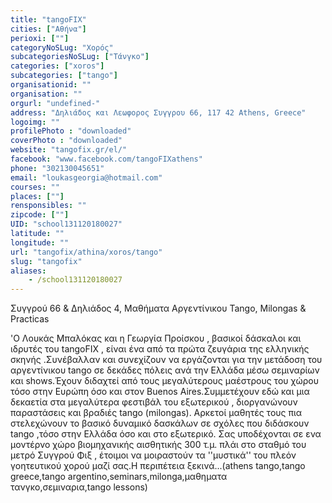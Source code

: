 ```yaml
---
title: "tangoFIX"
cities: ["Αθήνα"]
perioxi: [""]
categoryNoSLug: "Χορός"
subcategoriesNoSLug: ["Τάνγκο"]
categories: ["xoros"]
subcategories: ["tango"]
organisationid: ""
organisation: ""
orgurl: "undefined-"
address: "Δηλιάδος και Λεωφορος Συγγρου 66, 117 42 Athens, Greece"
logoimg: ""
profilePhoto : "downloaded"
coverPhoto : "downloaded"
website: "tangofix.gr/el/"
facebook: "www.facebook.com/tangoFIXathens"
phone: "302130045651"
email: "loukasgeorgia@hotmail.com"
courses: ""
places: [""]
rensponsibles: ""
zipcode: [""]
UID: "school131120180027"
latitude: ""
longitude: ""
url: "tangofix/athina/xoros/tango"
slug: "tangofix"
aliases:
    - /school131120180027
---
```



Συγγρού 66 &amp; Δηλιάδος 4, Μαθήματα Αργεντίνικου Tango, Milongas &amp; Practicas

&#39;O Λουκάς Μπαλόκας και η Γεωργία Προίσκου , βασικοί δάσκαλοι και ιδρυτές του tangoFIX , είναι ένα από τα πρώτα ζευγάρια της ελληνικής σκηνής .Συνέβαλλαν και συνεχίζουν να εργάζονται για την μετάδοση του αργεντίνικου tango σε δεκάδες πόλεις ανά την Ελλάδα μέσω σεμιναρίων και shows.Έχουν διδαχτεί από τους μεγαλύτερους μαέστρους του χώρου τόσο στην Ευρώπη όσο και στον Buenos Aires.Συμμετέχουν εδώ και μια δεκαετία στα μεγαλύτερα φεστιβάλ του εξωτερικού , διοργανώνουν παραστάσεις και βραδιές tango (milongas). Αρκετοί μαθητές τους πια στελεχώνουν το βασικό δυναμικό δασκάλων σε σχόλες που διδάσκουν tango ,τόσο στην Ελλάδα όσο και στο εξωτερικό. Σας υποδέχονται σε ενα μοντέρνο χώρο βιομηχανικής αισθητικής 300 τ.μ. πλάι στο σταθμό του μετρό Συγγρού Φιξ , έτοιμοι να μοιραστούν τα &#39;&#39;μυστικά&#39;&#39; του πλεόν γοητευτικού χορού μαζί σας.Η περιπέτεια ξεκινά...(athens tango,tango greece,tango argentino,seminars,milonga,μαθηματα τανγκο,σεμιναρια,tango lessons)